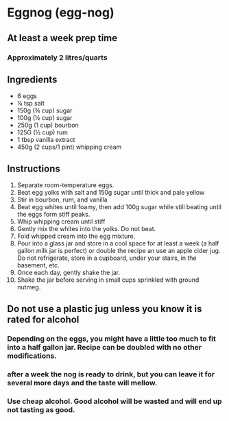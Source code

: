 # Eggnog (egg-nog)
## At least a week prep time
### Approximately 2 litres/quarts

## Ingredients
* 6 eggs
* ¼ tsp salt
* 150g (¾ cup) sugar
* 100g (½ cup) sugar
* 250g (1 cup) bourbon
* 125G (½ cup) rum
* 1 tbsp vanilla extract
* 450g (2 cups/1 pint) whipping cream

## Instructions
1. Separate room-temperature eggs.
1. Beat egg yolks with salt and 150g sugar until thick and pale yellow
1. Stir in bourbon, rum, and vanilla
1. Beat egg whites until foamy, then add 100g sugar while still beating until the eggs form stiff peaks.
1. Whip whipping cream until stiff
1. Gently mix the whites into the yolks. Do not beat.
1. Fold whipped cream into the egg mixture.
1. Pour into a glass jar and store in a cool space for at least a week (a half gallon milk jar is perfect) or double the recipe an use an apple cider jug. Do not refrigerate, store in a cupboard, under your stairs, in the basement, etc.
1. Once each day, gently shake the jar.
1. Shake the jar before serving in small cups sprinkled with ground nutmeg.

## Do not use a plastic jug unless you know it is rated for alcohol
### Depending on the eggs, you might have a little too much to fit into a half gallon jar. Recipe can be doubled with no other modifications.
### after a week the nog is ready to drink, but you can leave it for several more days and the taste will mellow.
### Use cheap alcohol. Good alcohol will be wasted and will end up not tasting as good.
